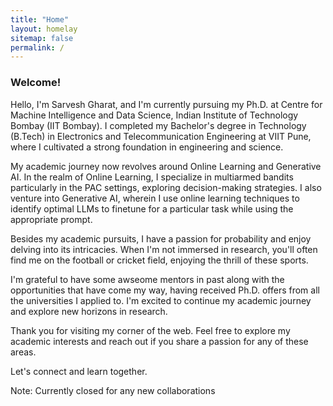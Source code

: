 ```yaml
---
title: "Home"
layout: homelay
sitemap: false
permalink: /
---
```


### Welcome!

Hello, I'm Sarvesh Gharat, and I'm currently pursuing my Ph.D. at Centre for Machine Intelligence and Data Science, Indian Institute of Technology Bombay (IIT Bombay). I completed my Bachelor's degree in Technology (B.Tech) in Electronics and Telecommunication Engineering at VIIT Pune, where I cultivated a strong foundation in engineering and science.

My academic journey now revolves around Online Learning and Generative AI. In the realm of Online Learning, I specialize in multiarmed bandits particularly in the PAC settings, exploring decision-making strategies. I also venture into Generative AI, wherein I use online learning techniques to identify optimal LLMs to finetune for a particular task while using the appropriate prompt.

Besides my academic pursuits, I have a passion for probability and enjoy delving into its intricacies. When I'm not immersed in research, you'll often find me on the football or cricket field, enjoying the thrill of these sports.

I'm grateful to have some awseome mentors in past along with the opportunities that have come my way, having received Ph.D. offers from all the universities I applied to. I'm excited to continue my academic journey and explore new horizons in research.

Thank you for visiting my corner of the web. Feel free to explore my academic interests and reach out if you share a passion for any of these areas. 

Let's connect and learn together.

Note: Currently closed for any new collaborations


